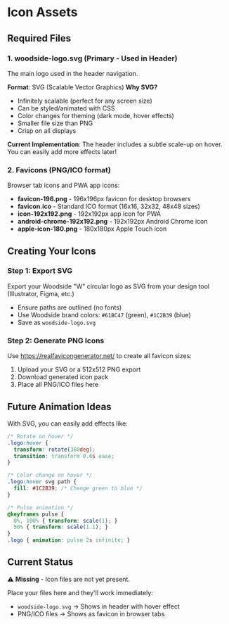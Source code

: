 # Icon Assets

## Required Files

### 1. **woodside-logo.svg** (Primary - Used in Header)
The main logo used in the header navigation.

**Format**: SVG (Scalable Vector Graphics)
**Why SVG?**
- Infinitely scalable (perfect for any screen size)
- Can be styled/animated with CSS
- Color changes for theming (dark mode, hover effects)
- Smaller file size than PNG
- Crisp on all displays

**Current Implementation**: The header includes a subtle scale-up on hover. You can easily add more effects later!

### 2. Favicons (PNG/ICO format)
Browser tab icons and PWA app icons:

- **favicon-196.png** - 196x196px favicon for desktop browsers
- **favicon.ico** - Standard ICO format (16x16, 32x32, 48x48 sizes)
- **icon-192x192.png** - 192x192px app icon for PWA
- **android-chrome-192x192.png** - 192x192px Android Chrome icon
- **apple-icon-180.png** - 180x180px Apple Touch icon

## Creating Your Icons

### Step 1: Export SVG
Export your Woodside "W" circular logo as SVG from your design tool (Illustrator, Figma, etc.)
- Ensure paths are outlined (no fonts)
- Use Woodside brand colors: `#61BC47` (green), `#1C2B39` (blue)
- Save as `woodside-logo.svg`

### Step 2: Generate PNG Icons
Use https://realfavicongenerator.net/ to create all favicon sizes:
1. Upload your SVG or a 512x512 PNG export
2. Download generated icon pack
3. Place all PNG/ICO files here

## Future Animation Ideas

With SVG, you can easily add effects like:

```css
/* Rotate on hover */
.logo:hover {
  transform: rotate(360deg);
  transition: transform 0.6s ease;
}

/* Color change on hover */
.logo:hover svg path {
  fill: #1C2B39; /* Change green to blue */
}

/* Pulse animation */
@keyframes pulse {
  0%, 100% { transform: scale(1); }
  50% { transform: scale(1.1); }
}
.logo { animation: pulse 2s infinite; }
```

## Current Status

⚠️ **Missing** - Icon files are not yet present.

Place your files here and they'll work immediately:
- `woodside-logo.svg` → Shows in header with hover effect
- PNG/ICO files → Shows as favicon in browser tabs

